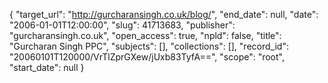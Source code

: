{
  "target_url": "http://gurcharansingh.co.uk/blog/", 
  "end_date": null, 
  "date": "2006-01-01T12:00:00", 
  "slug": 41713683, 
  "publisher": "gurcharansingh.co.uk", 
  "open_access": true, 
  "npld": false, 
  "title": "Gurcharan Singh PPC", 
  "subjects": [], 
  "collections": [], 
  "record_id": "20060101T120000/VrTlZprGXew/jUxb83TyfA==", 
  "scope": "root", 
  "start_date": null
}

